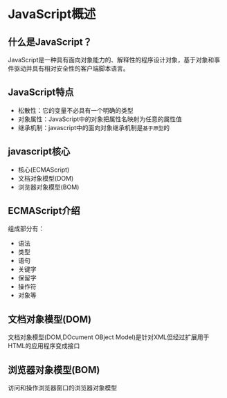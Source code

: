 # JavaScript概述

## 什么是JavaScript？

JavaScript是一种具有面向对象能力的、解释性的程序设计对象，基于对象和事件驱动并具有相对安全性的客户端脚本语言。

## JavaScript特点

- 松散性：它的变量不必具有一个明确的类型
- 对象属性：JavaScript中的对象把属性名映射为任意的属性值
- 继承机制：javascript中的面向对象继承机制是`基于原型`的

## javascript核心

- 核心(ECMAScript)
- 文档对象模型(DOM)
- 浏览器对象模型(BOM)

## ECMAScript介绍

组成部分有：

- 语法
- 类型
- 语句
- 关键字
- 保留字
- 操作符
- 对象等

## 文档对象模型(DOM)

文档对象模型(DOM,DOcument OBject Model)是针对XML但经过扩展用于HTML的应用程序变成接口

## 浏览器对象模型(BOM)

访问和操作浏览器窗口的浏览器对象模型

